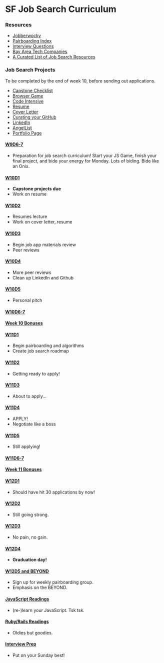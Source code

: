 # SF Job Search Curriculum

### Resources

* [Jobberwocky][jobberwocky]
* [Pairboarding Index][pair-boarding-index]
* [Interview Questions][interview-questions]
* [Bay Area Tech Companies][bay-tech-companies]
* [A Curated List of Job Search Resources][ronnie-list]

[jobberwocky]: http://progress.appacademy.io/jobberwocky
[interview-questions]: https://docs.google.com/a/appacademy.io/spreadsheet/ccc?key=0AnnoREts_wUydHN3UGZfbDZIME1VTEY3Y3pUNWpZZGc#gid=0
[pair-boarding-index]: ../master/interview-prep/pairboarding/index.md#index
[ny-tech-companies]: https://docs.google.com/a/appacademy.io/spreadsheet/ccc?key=0AnnoREts_wUydEk1Z25ER3V4aTdsWjlMRTVmWC1BU2c#gid=0
[bay-tech-companies]: https://docs.google.com/a/appacademy.io/spreadsheet/ccc?key=0AnnoREts_wUydFpJSVZLM25wdmc0Vk56UzEwUzJiY3c#gid=0
[ronnie-list]: https://gist.github.com/ronnieftw/7907630469242f0999ea

### Job Search Projects
To be completed by the end of week 10, before sending out applications.

* [Capstone Checklist][capstone]
* [Browser Game][js-game]
* [Code Intensive][code-intensive]
* [Resume][resume]
* [Cover Letter][cover-letter]
* [Curating your GitHub][github]
* [LinkedIn][linkedin]
* [AngelList][angellist]
* [Portfolio Page][portfolio]


[capstone]: https://github.com/appacademy/capstone-project-curriculum/blob/master/readings/capstone-checklist.md
[js-game]: https://github.com/appacademy/job-search-curriculum/blob/master/self-presentation/browser_game.md
[resume]: https://github.com/appacademy/job-search-curriculum/blob/master/self-presentation/resume.md
[cover-letter]: https://github.com/appacademy/job-search-curriculum/blob/master/self-presentation/cover_letter.md
[portfolio]: https://github.com/appacademy/job-search-curriculum/blob/master/self-presentation/portfolio.md
[code-intensive]: https://github.com/appacademy/job-search-curriculum/blob/master/self-presentation/code_intensive.md
[github]: https://github.com/appacademy/job-search-curriculum/blob/master/self-presentation/github.md
[linkedin]: https://github.com/appacademy/job-search-curriculum/blob/master/self-presentation/linkedin.md
[angellist]: https://angel.co/



#### [W9D6-7](./SF/w9d6-7.md)
* Preparation for job search curriculum! Start your JS Game, finish your final project, and bide your energy for Monday. Lots of biding. Bide like an Onix.


#### [W10D1](./SF/w10d1.md)
* **Capstone projects due**
* Work on resume


#### [W10D2](./SF/w10d2.md)
* Resumes lecture
* Work on cover letter, resume


#### [W10D3](./SF/w10d3.md)
* Begin job app materials review
* Peer reviews


#### [W10D4](./SF/w10d4.md)
* More peer reviews
* Clean up LinkedIn and Github


#### [W10D5](./SF/w10d5.md)
* Personal pitch


#### [W10D6-7](./SF/w10d6-7.md)


#### [Week 10 Bonuses](./SF/week-10-bonus.md)


#### [W11D1](./SF/w11d1.md)
* Begin pairboarding and algorithms
* Create job search roadmap


#### [W11D2](./SF/w11d2.md)
* Getting ready to apply!


#### [W11D3](./SF/w11d3.md)
* About to apply...


#### [W11D4](./SF/w11d4.md)
* APPLY!
* Negotiate like a boss


#### [W11D5](./SF/w11d5.md)
* Still applying!


#### [W11D6-7](./SF/w11d6-7.md)


#### [Week 11 Bonuses](./SF/week-11-bonus.md)


#### [W12D1](./SF/w12d1.md)
* Should have hit 30 applications by now!


#### [W12D2](./SF/w12d2.md)
* Still going strong.


#### [W12D3](./SF/w12d3.md)
* No pain, no gain.


#### [W12D4](./SF/w12d4.md)
* **Graduation day!**


#### [W12D5 and BEYOND](./SF/w12d5-and-beyond.md)
* Sign up for weekly pairboarding group.
* Emphasis on the BEYOND.


#### [JavaScript Readings](./SF/javascript-readings.md)
* (re-)learn your JavaScript. Tsk tsk.


#### [Ruby/Rails Readings](./SF/ruby-rails-readings.md)
* Oldies but goodies.


#### [Interview Prep](./SF/interview-prep.md)
* Put on your Sunday best!

